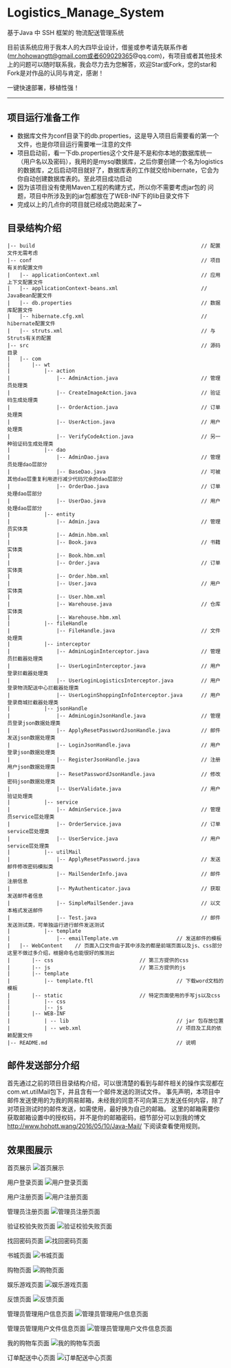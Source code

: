 # Logistics_Manage_System #

基于Java 中 SSH 框架的 物流配送管理系统

目前该系统应用于我本人的大四毕业设计，借鉴或参考请先联系作者(mr.hohowangtt@gmail.com或者609029365@qq.com)，有项目或者其他技术上的问题可以随时联系我，我会尽力去为您解答，欢迎Star或Fork，您的star和Fork是对作品的认同与肯定，感谢！

一键快速部署，移植性强！

------------------------------------------------------------------

## 项目运行准备工作 ##
 - 数据库文件为conf目录下的db.properties，这是导入项目后需要看的第一个文件，也是你项目运行需要唯一注意的文件
 - 项目启动前，看一下db.properties这个文件是不是和你本地的数据库统一（用户名以及密码），我用的是mysql数据库，之后你要创建一个名为logistics的数据库，之后启动项目就好了，数据库表的工作就交给hibernate，它会为你自动创建数据库表的。至此项目成功启动
 - 因为该项目没有使用Maven工程的构建方式，所以你不需要考虑jar包的 问题，项目中所涉及到的jar包都放在了WEB-INF下的lib目录文件下
 - 完成以上的几点你的项目就已经成功跑起来了~

## 目录结构介绍 ##

	|-- build                                                      // 配置文件无需考虑
	|-- conf                                                       // 项目有关的配置文件
	|   |-- applicationContext.xml                                 // 应用上下文配置文件
	|   |-- applicationContext-beans.xml                           // JavaBean配置文件
	|   |-- db.properties                                          // 数据库配置文件
	|   |-- hibernate.cfg.xml                              	       // hibernate配置文件
	|   |-- struts.xml                                             // 与Struts有关的配置
	|-- src                                                        // 源码目录
	|   |-- com
	|       |-- wt
	|           |-- action
	|               |-- AdminAction.java                           // 管理员处理类
	|               |-- CreateImageAction.java                     // 验证码生成处理类
	|               |-- OrderAction.java                           // 订单处理类
	|               |-- UserAction.java                            // 用户处理类
	|               |-- VerifyCodeAction.java                      // 另一种验证码生成处理类
	|           |-- dao
	|               |-- AdminDao.java                              // 管理员处理dao层部分
	|               |-- BaseDao.java                               // 可被其他dao层重复利用进行减少代码冗余的dao层部分
	|               |-- OrderDao.java                              // 订单处理dao层部分
	|               |-- UserDao.java                               // 用户处理dao层部分
	|           |-- entity
	|               |-- Admin.java                                 // 管理员实体类 
	|               |-- Admin.hbm.xml
	|               |-- Book.java                                  // 书籍实体类 
	|               |-- Book.hbm.xml
	|               |-- Order.java                                 // 订单实体类
	|               |-- Order.hbm.xml
	|               |-- User.java                                  // 用户实体类
	|               |-- User.hbm.xml                               
	|               |-- Warehouse.java                             // 仓库实体类
	|               |-- Warehouse.hbm.xml
	|           |-- fileHandle
	|               |-- FileHandle.java                            // 文件处理类
	|           |-- interceptor
	|               |-- AdminLoginInterceptor.java                 // 管理员拦截器处理类 
	|               |-- UserLoginInterceptor.java                  // 用户登录拦截器处理类 
	|               |-- UserLoginLogisticsInterceptor.java         // 用户登录物流配送中心拦截器处理类 
	|               |-- UserLoginShoppingInfoInterceptor.java      // 用户登录商城拦截器处理类
	|           |-- jsonHandle
	|               |-- AdminLoginJsonHandle.java                  // 管理员登录json数据处理类 
	|               |-- ApplyResetPasswordJsonHandle.java          // 邮件发送json数据处理类
	|               |-- LoginJsonHandle.java                       // 用户登录json数据处理类 
	|               |-- RegisterJsonHandle.java                    // 注册用户json数据处理类
	|               |-- ResetPasswordJsonHandle.java               // 修改密码json数据处理类
	|               |-- UserValidate.java                          // 用户验证处理类
	|           |-- service
	|               |-- AdminService.java                          // 管理员service层处理类 
	|               |-- OrderService.java                          // 订单service层处理类 
	|               |-- UserService.java                           // 用户service层处理类 
	|           |-- utilMail
	|               |-- ApplyResetPassword.java                    // 发送邮件修改密码模拟类
	|               |-- MailSenderInfo.java                        // 邮件注册信息
	|               |-- MyAuthenticator.java                       // 获取发送邮件者信息
	|               |-- SimpleMailSender.java                      // 以文本格式发送邮件   
	|               |-- Test.java                                  // 邮件发送测试类，可单独运行进行邮件发送测试
	|           |-- template
	|               |-- emailTemplate.vm			       // 发送邮件的模板
	|   |-- WebContent    // 页面入口文件由于其中涉及的都是前端页面以及js、css部分这里不做过多介绍，根据命名也能很好的推测出
	|   	|-- css						       // 第三方提供的css
	|   	|-- js 						       // 第三方提供的js
	|   	|-- template
	|   	    |-- template.ftl			               // 下载word文档的模板
	|   	|-- static					       // 特定页面使用的手写js以及css
	|           |-- css
	|   	    |-- js
	|       |-- WEB-INF 
	|           | -- lib                 			       // jar 包存放位置
	|           | -- web.xml             			       // 项目及工具的依赖配置文件
	|-- README.md                        			       // 说明


## 邮件发送部分介绍 ##

首先通过之前的项目目录结构介绍，可以很清楚的看到与邮件相关的操作实现都在com.wt.utilMail包下，并且含有一个邮件发送的测试文件。
事先声明，本项目中邮件发送使用的为我的网易邮箱，未经我的同意不可向第三方发送任何内容，除了对项目测试时的邮件发送，如需使用，最好换为自己的邮箱。
这里的邮箱需要你获取邮箱设置中的授权码，并不是你的邮箱密码，细节部分可以到我的博文 http://www.hohott.wang/2016/05/10/Java-Mail/ 下阅读查看使用规则。

## 效果图展示 ##

首页展示
![首页展示](https://raw.githubusercontent.com/hohoTT/Logistics_Manage_System/master/img/impressionImg7.png)

用户登录页面
![用户登录页面](https://raw.githubusercontent.com/hohoTT/Logistics_Manage_System/master/img/impressionImg2.png)

用户注册页面
![用户注册页面](https://raw.githubusercontent.com/hohoTT/Logistics_Manage_System/master/img/impressionImg3.png)

管理员注册页面
![管理员注册页面](https://raw.githubusercontent.com/hohoTT/Logistics_Manage_System/master/img/impressionImg4.png)

验证校验失败页面
![验证校验失败页面](https://raw.githubusercontent.com/hohoTT/Logistics_Manage_System/master/img/impressionImg5.png)

找回密码页面
![找回密码页面](https://raw.githubusercontent.com/hohoTT/Logistics_Manage_System/master/img/impressionImg6.png)

书城页面
![书城页面](https://raw.githubusercontent.com/hohoTT/Logistics_Manage_System/master/img/impressionImg8.png)

购物页面
![购物页面](https://raw.githubusercontent.com/hohoTT/Logistics_Manage_System/master/img/impressionImg9.png)

娱乐游戏页面
![娱乐游戏页面](https://raw.githubusercontent.com/hohoTT/Logistics_Manage_System/master/img/impressionImg10.png)

反馈页面
![反馈页面](https://raw.githubusercontent.com/hohoTT/Logistics_Manage_System/master/img/impressionImg11.png)

管理员管理用户信息页面
![管理员管理用户信息页面](https://raw.githubusercontent.com/hohoTT/Logistics_Manage_System/master/img/impressionImg12.png)

管理员管理用户文件信息页面
![管理员管理用户文件信息页面](https://raw.githubusercontent.com/hohoTT/Logistics_Manage_System/master/img/impressionImg13.png)

我的购物车页面
![我的购物车页面](https://raw.githubusercontent.com/hohoTT/Logistics_Manage_System/master/img/impressionImg14.png)

订单配送中心页面
![订单配送中心页面](https://raw.githubusercontent.com/hohoTT/Logistics_Manage_System/master/img/impressionImg15.png)

